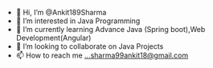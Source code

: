 - 👋 Hi, I’m @Ankit189Sharma
- 👀 I’m interested in Java Programming
- 🌱 I’m currently learning Advance Java (Spring boot),Web Development(Angular)
- 💞️ I’m looking to collaborate on Java Projects
- 📫 How to reach me ...sharma99ankit18@gmail.com

<!---
Ankit189Sharma/Ankit189Sharma is a ✨ special ✨ repository because its `README.md` (this file) appears on your GitHub profile.
You can click the Preview link to take a look at your changes.
--->
